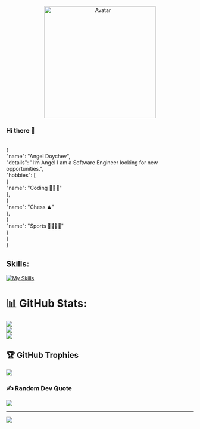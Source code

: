 <div id="header" align="center">
  <img src="https://i.pinimg.com/originals/f3/c6/35/f3c6352193fef0bfc80744b7e71fd693.gif" width="300"alt="Avatar"/>

</div>

### Hi there 👋
<br>
{
<br>
    "name": "Angel Doychev",
    <br>
    "details": "I’m Angel I am a Software Engineer looking for new opportunities.",
    <br>
    "hobbies": [
    <br>
        {
        <br>
            "name": "Coding 👨🏽‍💻"
            <br>
        },
        <br>
        {
        <br>
            "name": "Chess ♟"
            <br>
        },
        <br>
        {
        <br>
            "name": "Sports 🥊🏓🧗‍♂"
            <br>
        }
        <br>
    ]
    <br>
}
<br>


## Skills: 
[![My Skills](https://skillicons.dev/icons?i=java,kotlin,spring,angular,javascript,typescript,html,css,idea,visualstudio,vscode,mysql,postman,docker,github,linux,regex)](https://skillicons.dev) <br>
# 📊 GitHub Stats:
![](https://github-readme-stats.vercel.app/api?username=AngelDoychev&theme=omni&hide_border=false&include_all_commits=true&count_private=false)<br/>
![](https://github-readme-streak-stats.herokuapp.com/?user=AngelDoychev&theme=omni&hide_border=false)<br/>
![](https://github-readme-stats.vercel.app/api/top-langs/?username=AngelDoychev&theme=omni&hide_border=false&include_all_commits=true&count_private=false&layout=compact)<br/>

## 🏆 GitHub Trophies
![](https://github-profile-trophy.vercel.app/?username=AngelDoychev&theme=dracula&no-frame=false&no-bg=false&margin-w=4)

### ✍️ Random Dev Quote
![](https://quotes-github-readme.vercel.app/api?type=horizontal&theme=radical)

---
[![](https://visitcount.itsvg.in/api?id=AngelDoychev&icon=8&color=0)](https://visitcount.itsvg.in)

